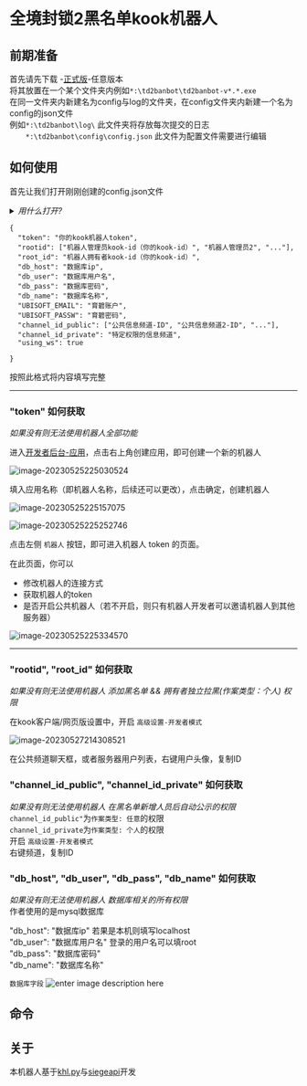 
# 全境封锁2黑名单kook机器人
## 前期准备
首先请先下载 -[正式版](https://github.com/Albertette/td2ban-private/releases)-任意版本  
将其放置在一个某个文件夹内例如`*:\td2banbot\td2banbot-v*.*.exe`  
在同一文件夹内新建名为config与log的文件夹，在config文件夹内新建一个名为config的json文件  
例如`*:\td2banbot\log\` 此文件夹将存放每次提交的日志  
　　`*:\td2banbot\config\config.json` 此文件为配置文件需要进行编辑
## 如何使用
首先让我们打开刚刚创建的config.json文件   
<details>
<summary> <em>用什么打开? </em></summary>
Windows 自带的记事本或者其他文本编辑器  
</details> 

```
{
  "token": "你的kook机器人token",
  "rootid": ["机器人管理员kook-id（你的kook-id）", "机器人管理员2", "..."],
  "root_id": "机器人拥有者kook-id（你的kook-id）",
  "db_host": "数据库ip",
  "db_user": "数据库用户名",
  "db_pass": "数据库密码",
  "db_name": "数据库名称",
  "UBISOFT_EMAIL": "育碧账户",
  "UBISOFT_PASSW": "育碧密码",
  "channel_id_public": ["公共信息频道-ID", "公共信息频道2-ID", "..."],
  "channel_id_private": "特定权限的信息频道",
  "using_ws": true

}
``` 
按照此格式将内容填写完整  
***
### "token" 如何获取  

*如果没有则无法使用机器人全部功能*  

进入[开发者后台-应用](https://developer.kookapp.cn/app/index)，点击右上角创建应用，即可创建一个新的机器人  

![image-20230525225030524](https://khl-py.eu.org/assets/img/image-20230525225030524.76fee368.png)  

填入应用名称（即机器人名称，后续还可以更改），点击确定，创建机器人  

![image-20230525225157075](https://khl-py.eu.org/assets/img/image-20230525225157075.6addb17b.png)  

![image-20230525225252746](https://khl-py.eu.org/assets/img/image-20230525225252746.4648518c.png)  

点击左侧  `机器人`  按钮，即可进入机器人 token 的页面。  

在此页面，你可以  
  
-   修改机器人的连接方式  
-   获取机器人的token  
-   是否开启公共机器人（若不开启，则只有机器人开发者可以邀请机器人到其他服务器）  

![image-20230525225334570](https://khl-py.eu.org/assets/img/image-20230525225334570.a84d3d9d.png)

***
### "rootid", "root_id" 如何获取  

*如果没有则无法使用机器人 添加黑名单 && 拥有者独立拉黑(作案类型：个人) 权限*  
  
在kook客户端/网页版设置中，开启  `高级设置-开发者模式`  

![image-20230527214308521](https://khl-py.eu.org/assets/img/image-20230527214308521.cd459f00.png)

在公共频道聊天框，或者服务器用户列表，右键用户头像，复制ID  

### "channel_id_public", "channel_id_private" 如何获取  
*如果没有则无法使用机器人 在黑名单新增人员后自动公示的权限*  
`channel_id_public"`为`作案类型: 任意`的权限  
`channel_id_private`为`作案类型: 个人`的权限  
开启  `高级设置-开发者模式`  
右键频道，复制ID  

### "db_host",  "db_user", "db_pass", "db_name" 如何获取  
*如果没有则无法使用机器人 数据库相关的所有权限*  
作者使用的是mysql数据库  

"db_host": "数据库ip" 若果是本机则填写localhost  
"db_user": "数据库用户名" 登录的用户名可以填root  
"db_pass": "数据库密码"  
"db_name": "数据库名称"  

`数据库字段`
![enter image description here](https://github.com/Albertette/td2ban-private/blob/main/img/mysql-td2bantable.png)  








## 命令
## 关于
本机器人基于[khl.py](https://github.com/TWT233/khl.py)与[siegeapi](https://github.com/CNDRD/siegeapi)开发
